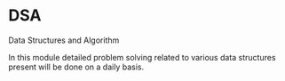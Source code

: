 # DSA
Data Structures and Algorithm

In this module detailed problem solving related to various data structures present will be done on a daily basis. 
